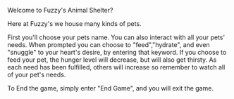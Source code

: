 Welcome to Fuzzy's Animal Shelter?

Here at Fuzzy's we house many kinds of pets.


First you'll choose your pets name.
You can also interact with all your pets' needs.
When prompted you can choose to "feed","hydrate", and even "snuggle" to your heart's desire, by entering that keyword.
If you choose to feed your pet, the hunger level will decrease, but will also get thirsty.
As each need has been fulfilled, others will increase so remember to watch all of your pet's needs.

To End the game, simply enter "End Game", and you will exit the game. 
